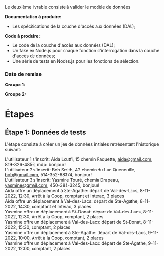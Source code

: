 Le deuxième livrable consiste à valider le modèle de données.

**Documentation à produire:**

* Les spécifications de la couche d'accès aux données (DAL);

**Code à produire:**

* Le code de la couche d'accès aux données (DAL);
* Un fake en Node.js pour chaque fonction d'interrogation dans la couche d'accès de données;
* Une série de tests en Nodes.js pour les fonctions de sélection.

### Date de remise

**Groupe 1:**

**Groupe 2:**

# Étapes

## Étape 1: Données de tests
L'étape consiste à créer un jeu de données initiales retrésentant l'historique suivant:

L'utilisateur 1 s'inscrit: Aida Loutfi, 15 chemin Paquette, aida@gmail.com, 819-326-4856, mdp: bonjour!  
L'utilisateur 2 s'inscrit: Bob Smith, 42 chemin du Lac Quenouille, bob@gmail.com, 514-352-68374, bonjour!  
L'utilisateur 3 s'inscrit: Yasmine Touré, chemin Drapeau, yasmine@gmail.com, 450-384-3245, bonjour!  
Aida offre un déplacement à Ste-Agathe: départ de Val-des-Lacs, 8-11-2022, 12:30, Arrêt à la Coop, comptant et Interac, 3 places  
Aida offre un déplacement à Val-des-Lacs: départ de Ste-Agathe, 8-11-2022, 14:30, comptant et Interac, 3 places  
Yasmine offre un déplacement à St-Donat: départ de Val-des-Lacs, 8-11-2022, 12:30, Arrêt à la Coop, comptant, 2 places  
Yasmine offre un déplacement à Val-des-Lacs: départ de St-Donat, 8-11-2022, 15:30, comptant, 2 places  
Yasmine offre un déplacement à Ste-Agathe: départ de Val-des-Lacs, 9-11-2022, 10:00, Arrêt à la Coop, comptant, 2 places  
Yasmine offre un déplacement à Val-des-Lacs: départ de Ste-Agathe, 9-11-2022, 12:00, comptant, 2 places  
